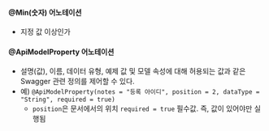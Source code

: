 #### @Min(숫자) 어노테이션
+ 지정 값 이상인가

#### @ApiModelProperty 어노테이션
+ 설명(값), 이름, 데이터 유형, 예제 값 및 모델 속성에 대해 허용되는 값과 같은 Swagger 관련 정의를 제어할 수 있다.
+ 예) `@ApiModelProperty(notes = "등록 아이디", position = 2, dataType = "String", required = true)`
  + `position`은 문서에서의 위치 `required = true` 필수값. 즉, 값이 있어야만 실행됨
